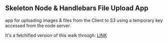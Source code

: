 ## Skeleton Node & Handlebars File Upload App
app for uploading images & files from the Client to S3 using a temporary key accessed from the node server. 

It's a fetchified version of this walk through: [LINK](https://devcenter.heroku.com/articles/s3-upload-node)